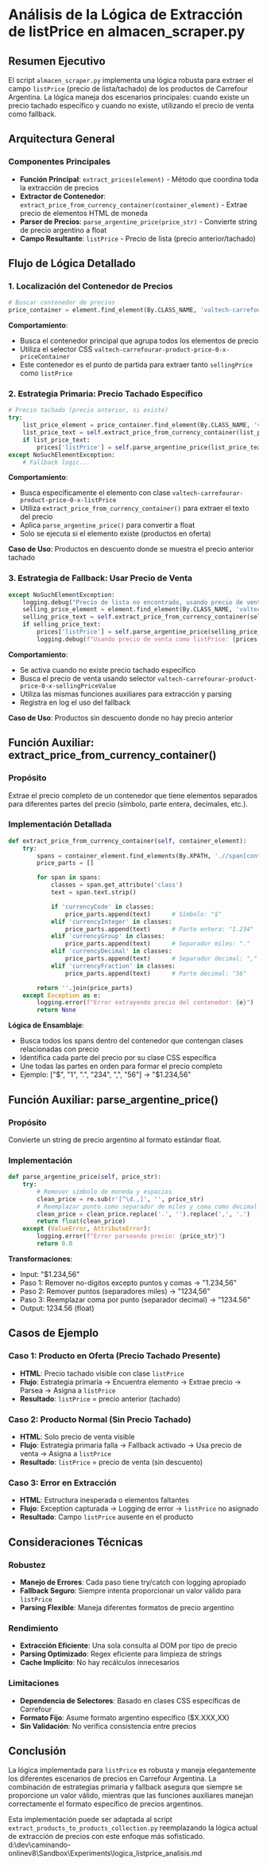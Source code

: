 # Análisis de la Lógica de Extracción de listPrice en almacen_scraper.py

## Resumen Ejecutivo

El script `almacen_scraper.py` implementa una lógica robusta para extraer el campo `listPrice` (precio de lista/tachado) de los productos de Carrefour Argentina. La lógica maneja dos escenarios principales: cuando existe un precio tachado específico y cuando no existe, utilizando el precio de venta como fallback.

## Arquitectura General

### Componentes Principales
- **Función Principal**: `extract_prices(element)` - Método que coordina toda la extracción de precios
- **Extractor de Contenedor**: `extract_price_from_currency_container(container_element)` - Extrae precio de elementos HTML de moneda
- **Parser de Precios**: `parse_argentine_price(price_str)` - Convierte string de precio argentino a float
- **Campo Resultante**: `listPrice` - Precio de lista (precio anterior/tachado)

## Flujo de Lógica Detallado

### 1. Localización del Contenedor de Precios

```python
# Buscar contenedor de precios
price_container = element.find_element(By.CLASS_NAME, 'valtech-carrefourar-product-price-0-x-priceContainer')
```

**Comportamiento**:
- Busca el contenedor principal que agrupa todos los elementos de precio
- Utiliza el selector CSS `valtech-carrefourar-product-price-0-x-priceContainer`
- Este contenedor es el punto de partida para extraer tanto `sellingPrice` como `listPrice`

### 2. Estrategia Primaria: Precio Tachado Específico

```python
# Precio tachado (precio anterior, si existe)
try:
    list_price_element = price_container.find_element(By.CLASS_NAME, 'valtech-carrefourar-product-price-0-x-listPrice')
    list_price_text = self.extract_price_from_currency_container(list_price_element)
    if list_price_text:
        prices['listPrice'] = self.parse_argentine_price(list_price_text)
except NoSuchElementException:
    # Fallback logic...
```

**Comportamiento**:
- Busca específicamente el elemento con clase `valtech-carrefourar-product-price-0-x-listPrice`
- Utiliza `extract_price_from_currency_container()` para extraer el texto del precio
- Aplica `parse_argentine_price()` para convertir a float
- Solo se ejecuta si el elemento existe (productos en oferta)

**Caso de Uso**: Productos en descuento donde se muestra el precio anterior tachado

### 3. Estrategia de Fallback: Usar Precio de Venta

```python
except NoSuchElementException:
    logging.debug("Precio de lista no encontrado, usando precio de venta como listPrice")
    selling_price_element = element.find_element(By.CLASS_NAME, 'valtech-carrefourar-product-price-0-x-sellingPriceValue')
    selling_price_text = self.extract_price_from_currency_container(selling_price_element)
    if selling_price_text:
        prices['listPrice'] = self.parse_argentine_price(selling_price_text)
        logging.debug(f"Usando precio de venta como listPrice: {prices['listPrice']}")
```

**Comportamiento**:
- Se activa cuando no existe precio tachado específico
- Busca el precio de venta usando selector `valtech-carrefourar-product-price-0-x-sellingPriceValue`
- Utiliza las mismas funciones auxiliares para extracción y parsing
- Registra en log el uso del fallback

**Caso de Uso**: Productos sin descuento donde no hay precio anterior

## Función Auxiliar: extract_price_from_currency_container()

### Propósito
Extrae el precio completo de un contenedor que tiene elementos separados para diferentes partes del precio (símbolo, parte entera, decimales, etc.).

### Implementación Detallada

```python
def extract_price_from_currency_container(self, container_element):
    try:
        spans = container_element.find_elements(By.XPATH, './/span[contains(@class, "valtech-carrefourar-product-price-0-x-")]')
        price_parts = []

        for span in spans:
            classes = span.get_attribute('class')
            text = span.text.strip()

            if 'currencyCode' in classes:
                price_parts.append(text)      # Símbolo: "$"
            elif 'currencyInteger' in classes:
                price_parts.append(text)      # Parte entera: "1.234"
            elif 'currencyGroup' in classes:
                price_parts.append(text)      # Separador miles: "."
            elif 'currencyDecimal' in classes:
                price_parts.append(text)      # Separador decimal: ","
            elif 'currencyFraction' in classes:
                price_parts.append(text)      # Parte decimal: "56"

        return ''.join(price_parts)
    except Exception as e:
        logging.error(f"Error extrayendo precio del contenedor: {e}")
        return None
```

**Lógica de Ensamblaje**:
- Busca todos los spans dentro del contenedor que contengan clases relacionadas con precio
- Identifica cada parte del precio por su clase CSS específica
- Une todas las partes en orden para formar el precio completo
- Ejemplo: ["$", "1", ".", "234", ",", "56"] → "$1.234,56"

## Función Auxiliar: parse_argentine_price()

### Propósito
Convierte un string de precio argentino al formato estándar float.

### Implementación

```python
def parse_argentine_price(self, price_str):
    try:
        # Remover símbolo de moneda y espacios
        clean_price = re.sub(r'[^\d.,]', '', price_str)
        # Reemplazar punto como separador de miles y coma como decimal
        clean_price = clean_price.replace('.', '').replace(',', '.')
        return float(clean_price)
    except (ValueError, AttributeError):
        logging.error(f"Error parseando precio: {price_str}")
        return 0.0
```

**Transformaciones**:
- Input: "$1.234,56"
- Paso 1: Remover no-dígitos excepto puntos y comas → "1.234,56"
- Paso 2: Remover puntos (separadores miles) → "1234,56"
- Paso 3: Reemplazar coma por punto (separador decimal) → "1234.56"
- Output: 1234.56 (float)

## Casos de Ejemplo

### Caso 1: Producto en Oferta (Precio Tachado Presente)
- **HTML**: Precio tachado visible con clase `listPrice`
- **Flujo**: Estrategia primaria → Encuentra elemento → Extrae precio → Parsea → Asigna a `listPrice`
- **Resultado**: `listPrice` = precio anterior (tachado)

### Caso 2: Producto Normal (Sin Precio Tachado)
- **HTML**: Solo precio de venta visible
- **Flujo**: Estrategia primaria falla → Fallback activado → Usa precio de venta → Asigna a `listPrice`
- **Resultado**: `listPrice` = precio de venta (sin descuento)

### Caso 3: Error en Extracción
- **HTML**: Estructura inesperada o elementos faltantes
- **Flujo**: Exception capturada → Logging de error → `listPrice` no asignado
- **Resultado**: Campo `listPrice` ausente en el producto

## Consideraciones Técnicas

### Robustez
- **Manejo de Errores**: Cada paso tiene try/catch con logging apropiado
- **Fallback Seguro**: Siempre intenta proporcionar un valor válido para `listPrice`
- **Parsing Flexible**: Maneja diferentes formatos de precio argentino

### Rendimiento
- **Extracción Eficiente**: Una sola consulta al DOM por tipo de precio
- **Parsing Optimizado**: Regex eficiente para limpieza de strings
- **Cache Implícito**: No hay recálculos innecesarios

### Limitaciones
- **Dependencia de Selectores**: Basado en clases CSS específicas de Carrefour
- **Formato Fijo**: Asume formato argentino específico ($X.XXX,XX)
- **Sin Validación**: No verifica consistencia entre precios

## Conclusión

La lógica implementada para `listPrice` es robusta y maneja elegantemente los diferentes escenarios de precios en Carrefour Argentina. La combinación de estrategias primaria y fallback asegura que siempre se proporcione un valor válido, mientras que las funciones auxiliares manejan correctamente el formato específico de precios argentinos.

Esta implementación puede ser adaptada al script `extract_products_to_products_collection.py` reemplazando la lógica actual de extracción de precios con este enfoque más sofisticado.</content>
<parameter name="filePath">d:\dev\caminando-onlinev8\Sandbox\Experiments\logica_listprice_analisis.md